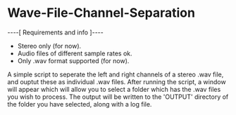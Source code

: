 # Wave-File-Channel-Separation

----[ Requirements and info ]----  

- Stereo only (for now).
- Audio files of different sample rates ok.
- Only .wav format supported (for now).

A simple script to seperate the left and right channels of a stereo .wav file, and ouptut these as individual .wav files. After running the script, a window will appear which will allow you to select a folder which has the .wav files you wish to process. The output will be written to the 'OUTPUT' directory of the folder you have selected, along with a log file. 
